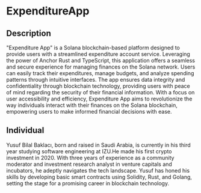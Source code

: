 # ExpenditureApp


## Description

"Expenditure App" is a Solana blockchain-based platform designed to provide users with a streamlined expenditure account service. Leveraging the power of Anchor Rust and TypeScript, this application offers a seamless and secure experience for managing finances on the Solana network. Users can easily track their expenditures, manage budgets, and analyze spending patterns through intuitive interfaces. The app ensures data integrity and confidentiality through blockchain technology, providing users with peace of mind regarding the security of their financial information. With a focus on user accessibility and efficiency, Expenditure App aims to revolutionize the way individuals interact with their finances on the Solana blockchain, empowering users to make informed financial decisions with ease.


## Individual

Yusuf Bilal Baklacı, born and raised in Saudi Arabia, is currently in his third year studying software engineering at IZU.He made his first crypto investment in 2020. With three years of experience as a community moderator and investment research analyst in venture capitals and incubators, he adeptly navigates the tech landscape. Yusuf has honed his skills by developing basic smart contracts using Solidity, Rust, and Golang, setting the stage for a promising career in blockchain technology.


